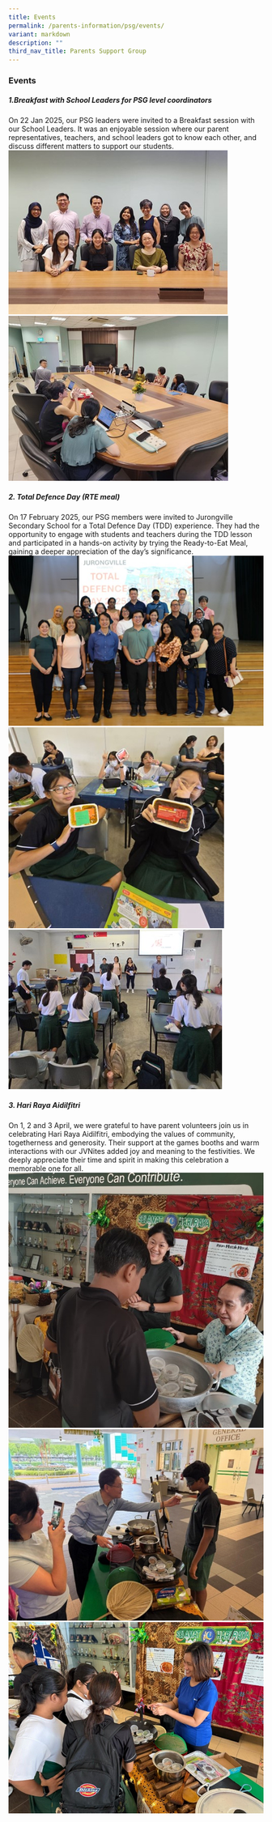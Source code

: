 ```yaml
---
title: Events
permalink: /parents-information/psg/events/
variant: markdown
description: ""
third_nav_title: Parents Support Group
---
```

### Events
##### 1.Breakfast with School Leaders for PSG level coordinators

On 22 Jan 2025, our PSG leaders were invited to a Breakfast session with our School Leaders. It was an enjoyable session where our parent representatives, teachers, and school leaders got to know each other, and discuss different matters to support our students.<br>
![](/images/PSG_Leaders_Breakfast_Session_1.jpg)
<br>
![](/images/PSG_Leaders_Breakfast_Session_2.jpg)

##### 2. Total Defence Day (RTE meal)
On 17 February 2025, our PSG members were invited to Jurongville Secondary School for a Total Defence Day (TDD) experience. They had the opportunity to engage with students and teachers during the TDD lesson and participated in a hands-on activity by trying the Ready-to-Eat Meal, gaining a deeper appreciation of the day’s significance.
![](/images/Total_Defence_Day__TDD__experience.jpg)
<br>
![](/images/Total_Defence_Day__TDD__experience_1.jpg)
<br>
![](/images/Total_Defence_Day__TDD__experience_2.jpg)

##### 3. Hari Raya Aidilfitri
On 1, 2 and 3 April, we were grateful to have parent volunteers join us in celebrating Hari Raya Aidilfitri, embodying the values of community, togetherness and generosity. Their support at the games booths and warm interactions with our JVNites added joy and meaning to the festivities. We deeply appreciate their time and spirit in making this celebration a memorable one for all.<br>
![](/images/Hari_Raya_Aidilfitri_1.jpg)<br>
![](/images/Hari_Raya_Aidilfitri_2.jpg)<br>
![](/images/Hari_Raya_Aidilfitri_3.jpg)